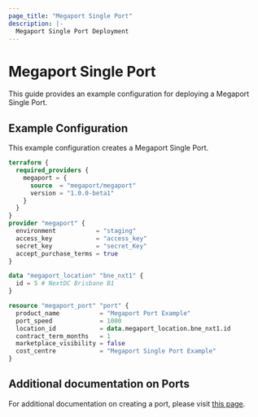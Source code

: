 ```yaml
---
page_title: "Megaport Single Port"
description: |-
  Megaport Single Port Deployment
---
```


# Megaport Single Port

This guide provides an example configuration for deploying a Megaport Single Port.

## Example Configuration

This example configuration creates a Megaport Single Port.

```terraform
terraform {
  required_providers {
    megaport = {
      source  = "megaport/megaport"
      version = "1.0.0-beta1"
    }
  }
}
provider "megaport" {
  environment           = "staging"
  access_key            = "access_key"
  secret_key            = "secret_Key"
  accept_purchase_terms = true
}

data "megaport_location" "bne_nxt1" {
  id = 5 # NextDC Brisbane B1
}

resource "megaport_port" "port" {
  product_name           = "Megaport Port Example"
  port_speed             = 1000
  location_id            = data.megaport_location.bne_nxt1.id
  contract_term_months   = 1
  marketplace_visibility = false
  cost_centre            = "Megaport Single Port Example"
}
```

## Additional documentation on Ports

For additional documentation on creating a port, please visit [this page](https://docs.megaport.com/connections/creating-port/).
